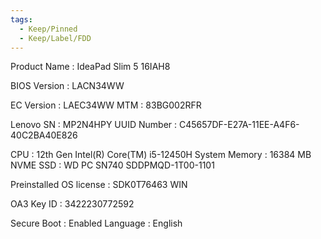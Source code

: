```yaml
---
tags:
  - Keep/Pinned
  - Keep/Label/FDD
---
```


Product Name : IdeaPad Slim 5 16IAH8

BIOS Version : LACN34WW

EC Version : LAEC34WW
MTM : 83BG002RFR

Lenovo SN : MP2N4HPY
UUID Number : C45657DF-E27A-11EE-A4F6-40C2BA40E826

CPU : 12th Gen Intel(R) Core(TM) i5-12450H
System Memory : 16384 MB
NVME SSD : WD PC SN740 SDDPMQD-1T00-1101

Preinstalled OS license : SDK0T76463 WIN

OA3 Key ID : 3422230772592

Secure Boot : Enabled
Language : English